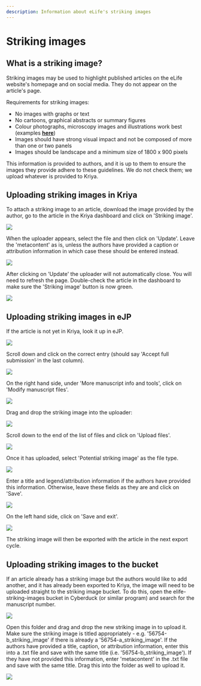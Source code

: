 ```yaml
---
description: Information about eLife's striking images
---
```


# Striking images

## What is a striking image?

Striking images may be used to highlight published articles on the eLife website's homepage and on social media. They do not appear on the article's page. 

Requirements for striking images:

* No images with graphs or text
* No cartoons, graphical abstracts or summary figures
* Colour photographs, microscopy images and illustrations work best \(examples [**here**](https://elifesciences.org/archive/2019)\) 
* Images should have strong visual impact and not be composed of more than one or two panels
* Images should be landscape and a minimum size of 1800 x 900 pixels

This information is provided to authors, and it is up to them to ensure the images they provide adhere to these guidelines. We do not check them; we upload whatever is provided to Kriya. 

## Uploading striking images in Kriya

To attach a striking image to an article, download the image provided by the author, go to the article in the Kriya dashboard and click on 'Striking image'. 

![](../.gitbook/assets/screenshot-2020-06-17-at-12.03.26%20%282%29.png)

When the uploader appears, select the file and then click on 'Update'. Leave the 'metacontent' as is, unless the authors have provided a caption or attribution information in which case these should be entered instead. 

![](../.gitbook/assets/screenshot-2020-06-17-at-14.27.24.png)

After clicking on 'Update' the uploader will not automatically close. You will need to refresh the page. Double-check the article in the dashboard to make sure the 'Striking image' button is now green.

![](../.gitbook/assets/screenshot-2020-06-17-at-12.03.45%20%282%29.png)

## Uploading striking images in eJP

If the article is not yet in Kriya, look it up in eJP. 

![](../.gitbook/assets/screenshot-2020-06-17-at-14.44.57.png)

Scroll down and click on the correct entry \(should say 'Accept full submission' in the last column\).

![](../.gitbook/assets/screenshot-2020-06-17-at-14.45.46.png)

On the right hand side, under 'More manuscript info and tools', click on 'Modify manuscript files'.

![](../.gitbook/assets/screenshot-2020-06-17-at-14.42.37.png)

Drag and drop the striking image into the uploader:

![](../.gitbook/assets/screenshot-2020-06-17-at-14.43.13.png)

Scroll down to the end of the list of files and click on 'Upload files'. 

![](../.gitbook/assets/screenshot-2020-06-17-at-14.43.22.png)

Once it has uploaded, select 'Potential striking image' as the file type.

![](../.gitbook/assets/screenshot-2020-06-17-at-14.43.43.png)

Enter a title and legend/attribution information if the authors have provided this information. Otherwise, leave these fields as they are and click on 'Save'.

![](../.gitbook/assets/screenshot-2020-06-17-at-14.43.55.png)

On the left hand side, click on 'Save and exit'.  

![](../.gitbook/assets/screenshot-2020-06-17-at-14.44.12.png)

The striking image will then be exported with the article in the next export cycle. 

## Uploading striking images to the bucket

If an article already has a striking image but the authors would like to add another, and it has already been exported to Kriya, the image will need to be uploaded straight to the striking image bucket. To do this, open the elife-striking-images bucket in Cyberduck \(or similar program\) and search for the manuscript number. 

![](../.gitbook/assets/screenshot-2020-06-17-at-15.17.00.png)

Open this folder and drag and drop the new striking image in to upload it. Make sure the striking image is titled appropriately - e.g. '56754-b\_striking\_image' if there is already a '56754-a\_striking\_image'. If the authors have provided a title, caption, or attribution information, enter this into a .txt file and save with the same title \(i.e. '56754-b\_striking\_image'\). If they have not provided this information, enter 'metacontent' in the .txt file and save with the same title. Drag this into the folder as well to upload it.

![](../.gitbook/assets/screenshot-2020-06-17-at-15.21.44.png)

